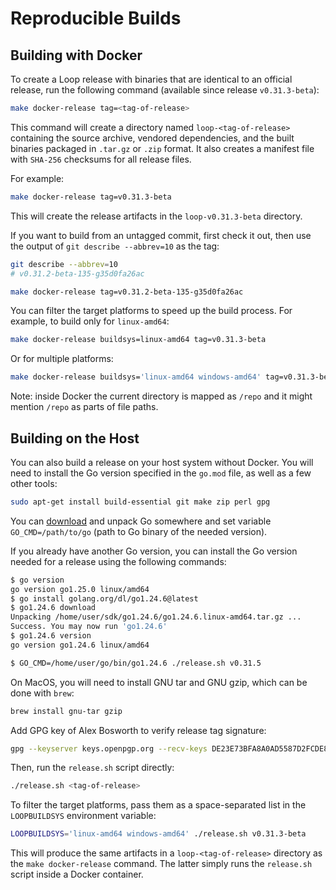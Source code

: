 # Reproducible Builds

## Building with Docker

To create a Loop release with binaries that are identical to an official
release, run the following command (available since release `v0.31.3-beta`):

```bash
make docker-release tag=<tag-of-release>
```

This command will create a directory named `loop-<tag-of-release>` containing
the source archive, vendored dependencies, and the built binaries packaged in
`.tar.gz` or `.zip` format. It also creates a manifest file with `SHA-256`
checksums for all release files.

For example:

```bash
make docker-release tag=v0.31.3-beta
```

This will create the release artifacts in the `loop-v0.31.3-beta` directory.

If you want to build from an untagged commit, first check it out, then use the
output of `git describe --abbrev=10` as the tag:

```bash
git describe --abbrev=10
# v0.31.2-beta-135-g35d0fa26ac

make docker-release tag=v0.31.2-beta-135-g35d0fa26ac
```

You can filter the target platforms to speed up the build process. For example,
to build only for `linux-amd64`:

```bash
make docker-release buildsys=linux-amd64 tag=v0.31.3-beta
```

Or for multiple platforms:

```bash
make docker-release buildsys='linux-amd64 windows-amd64' tag=v0.31.3-beta
```

Note: inside Docker the current directory is mapped as `/repo` and it might
mention `/repo` as parts of file paths.

## Building on the Host

You can also build a release on your host system without Docker. You will need
to install the Go version specified in the `go.mod` file, as well as a few
other tools:

```bash
sudo apt-get install build-essential git make zip perl gpg
```

You can [download](https://go.dev/dl/) and unpack Go somewhere and set variable
`GO_CMD=/path/to/go` (path to Go binary of the needed version).

If you already have another Go version, you can install the Go version needed
for a release using the following commands:

```bash
$ go version
go version go1.25.0 linux/amd64
$ go install golang.org/dl/go1.24.6@latest
$ go1.24.6 download
Unpacking /home/user/sdk/go1.24.6/go1.24.6.linux-amd64.tar.gz ...
Success. You may now run 'go1.24.6'
$ go1.24.6 version
go version go1.24.6 linux/amd64

$ GO_CMD=/home/user/go/bin/go1.24.6 ./release.sh v0.31.5
```

On MacOS, you will need to install GNU tar and GNU gzip, which can be done with
`brew`:

```bash
brew install gnu-tar gzip
```

Add GPG key of Alex Bosworth to verify release tag signature:
```bash
gpg --keyserver keys.openpgp.org --recv-keys DE23E73BFA8A0AD5587D2FCDE80D2F3F311FD87E
```

Then, run the `release.sh` script directly:

```bash
./release.sh <tag-of-release>
```

To filter the target platforms, pass them as a space-separated list in the
`LOOPBUILDSYS` environment variable:

```bash
LOOPBUILDSYS='linux-amd64 windows-amd64' ./release.sh v0.31.3-beta
```

This will produce the same artifacts in a `loop-<tag-of-release>` directory as
the `make docker-release` command. The latter simply runs the `release.sh`
script inside a Docker container.
